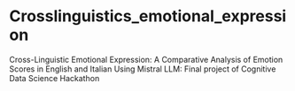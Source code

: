 # Crosslinguistics_emotional_expression
 Cross-Linguistic Emotional Expression: A Comparative Analysis of Emotion Scores in English and Italian Using Mistral LLM: Final project of Cognitive Data Science Hackathon 
